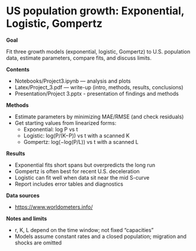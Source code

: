 # US population growth: Exponential, Logistic, Gompertz

**Goal**

Fit three growth models (exponential, logistic, Gompertz) to U.S. population data, estimate parameters, compare fits, and discuss limits.

**Contents**
- Notebooks/Project3.ipynb  — analysis and plots
- Latex/Project_3.pdf       — write-up (intro, methods, results, conclusions)
- Presentation/Project 3.pptx - presentation of findings and methods

**Methods**
- Estimate parameters by minimizing MAE/RMSE (and check residuals)
- Get starting values from linearized forms:
  - Exponential: log P vs t
  - Logistic: log(P/(K−P)) vs t with a scanned K
  - Gompertz: log(−log(P/L)) vs t with a scanned L

**Results**
- Exponential fits short spans but overpredicts the long run
- Gompertz is often best for recent U.S. deceleration
- Logistic can fit well when data sit near the mid S-curve
- Report includes error tables and diagnostics

**Data sources**
- https://www.worldometers.info/

**Notes and limits**
- r, K, L depend on the time window; not fixed “capacities”
- Models assume constant rates and a closed population; migration and shocks are omitted
